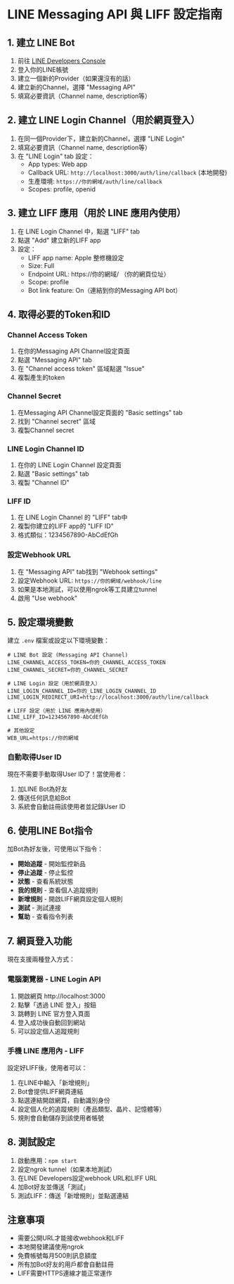 # LINE Messaging API 與 LIFF 設定指南

## 1. 建立 LINE Bot

1. 前往 [LINE Developers Console](https://developers.line.biz/console/)
2. 登入你的LINE帳號
3. 建立一個新的Provider（如果還沒有的話）
4. 建立新的Channel，選擇 "Messaging API"
5. 填寫必要資訊（Channel name, description等）

## 2. 建立 LINE Login Channel（用於網頁登入）

1. 在同一個Provider下，建立新的Channel，選擇 "LINE Login"
2. 填寫必要資訊（Channel name, description等）
3. 在 "LINE Login" tab 設定：
   - App types: Web app
   - Callback URL: `http://localhost:3000/auth/line/callback` (本地開發)
   - 生產環境: `https://你的網域/auth/line/callback`
   - Scopes: profile, openid

## 3. 建立 LIFF 應用（用於 LINE 應用內使用）

1. 在 LINE Login Channel 中，點選 "LIFF" tab
2. 點選 "Add" 建立新的LIFF app
3. 設定：
   - LIFF app name: Apple 整修機設定
   - Size: Full
   - Endpoint URL: https://你的網域/ （你的網頁位址）
   - Scope: profile
   - Bot link feature: On（連結到你的Messaging API bot）

## 4. 取得必要的Token和ID

### Channel Access Token
1. 在你的Messaging API Channel設定頁面
2. 點選 "Messaging API" tab
3. 在 "Channel access token" 區域點選 "Issue"
4. 複製產生的token

### Channel Secret
1. 在Messaging API Channel設定頁面的 "Basic settings" tab
2. 找到 "Channel secret" 區域
3. 複製Channel secret

### LINE Login Channel ID
1. 在你的 LINE Login Channel 設定頁面
2. 點選 "Basic settings" tab  
3. 複製 "Channel ID"

### LIFF ID
1. 在 LINE Login Channel 的 "LIFF" tab中
2. 複製你建立的LIFF app的 "LIFF ID"
3. 格式類似：1234567890-AbCdEfGh

### 設定Webhook URL
1. 在 "Messaging API" tab找到 "Webhook settings"
2. 設定Webhook URL: `https://你的網域/webhook/line`
3. 如果是本地測試，可以使用ngrok等工具建立tunnel
4. 啟用 "Use webhook"

## 5. 設定環境變數

建立 `.env` 檔案或設定以下環境變數：

```env
# LINE Bot 設定 (Messaging API Channel)
LINE_CHANNEL_ACCESS_TOKEN=你的_CHANNEL_ACCESS_TOKEN
LINE_CHANNEL_SECRET=你的_CHANNEL_SECRET

# LINE Login 設定（用於網頁登入）
LINE_LOGIN_CHANNEL_ID=你的_LINE_LOGIN_CHANNEL_ID
LINE_LOGIN_REDIRECT_URI=http://localhost:3000/auth/line/callback

# LIFF 設定（用於 LINE 應用內使用）
LINE_LIFF_ID=1234567890-AbCdEfGh

# 其他設定
WEB_URL=https://你的網域
```

### 自動取得User ID
現在不需要手動取得User ID了！當使用者：
1. 加LINE Bot為好友
2. 傳送任何訊息給Bot
3. 系統會自動註冊該使用者並記錄User ID

## 6. 使用LINE Bot指令

加Bot為好友後，可使用以下指令：

- **開始追蹤** - 開始監控新品
- **停止追蹤** - 停止監控  
- **狀態** - 查看系統狀態
- **我的規則** - 查看個人追蹤規則
- **新增規則** - 開啟LIFF網頁設定個人規則
- **測試** - 測試連接
- **幫助** - 查看指令列表

## 7. 網頁登入功能

現在支援兩種登入方式：

### 電腦瀏覽器 - LINE Login API
1. 開啟網頁 http://localhost:3000
2. 點擊「透過 LINE 登入」按鈕
3. 跳轉到 LINE 官方登入頁面
4. 登入成功後自動回到網站
5. 可以設定個人追蹤規則

### 手機 LINE 應用內 - LIFF

設定好LIFF後，使用者可以：
1. 在LINE中輸入「新增規則」
2. Bot會提供LIFF網頁連結
3. 點選連結開啟網頁，自動識別身份
4. 設定個人化的追蹤規則（產品類型、晶片、記憶體等）
5. 規則會自動儲存到該使用者帳號

## 8. 測試設定

1. 啟動應用：`npm start`
2. 設定ngrok tunnel（如果本地測試）
3. 在LINE Developers設定webhook URL和LIFF URL
4. 加Bot好友並傳送「測試」
5. 測試LIFF：傳送「新增規則」並點選連結

## 注意事項

- 需要公開URL才能接收webhook和LIFF
- 本地開發建議使用ngrok
- 免費帳號每月500則訊息額度
- 所有加Bot好友的用戶都會自動註冊
- LIFF需要HTTPS連線才能正常運作